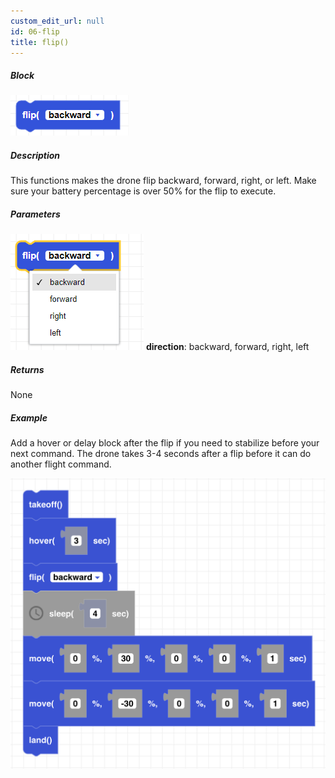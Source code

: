 ```yaml
---
custom_edit_url: null
id: 06-flip
title: flip()
---
```


##### Block

![flip image](flip.PNG)

##### Description

This functions makes the drone flip backward, forward, right, or left. Make sure your battery percentage is over 50% for the flip to execute.

##### Parameters
![flip param image](flip_params.PNG)
**direction**: backward, forward, right, left <br /> 

##### Returns

None

##### Example
Add a hover or delay block after the flip if you need to stabilize before your next command. The drone takes 3-4 seconds after a flip before it can do another flight command.

![go at power example](flip_example.PNG)
